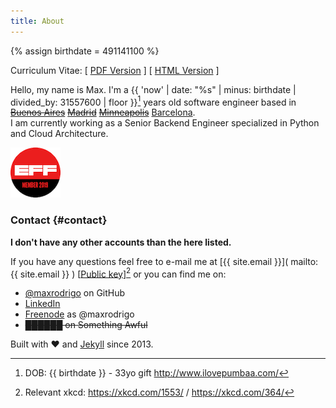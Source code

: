 ```yaml
---
title: About
---
```

{% assign birthdate = 491141100 %}

Curriculum Vitae: [ [PDF Version]( /assets/pdf/Luis_Maximiliano_Rodrigo_Zubieta_Resume.pdf ) ]  [ [ HTML Version]( resume.html ) ]

Hello, my name is Max. I'm a {{ 'now' | date: "%s" | minus: birthdate | divided_by: 31557600 | floor }}[^birthdate] years old software engineer based in ~~[Buenos Aires]( https://www.google.com.ar/maps/place/Buenos+Aires/ )~~  ~~[Madrid]( https://www.google.com.ar/maps/place/Madrid/ )~~  ~~[Minneapolis]( https://www.google.com.ar/maps/place/Minneapolis/ )~~ [Barcelona]( https://www.google.com.ar/maps/place/Barcelona/ ).  
I am currently working as a Senior Backend Engineer specialized in Python and Cloud Architecture.

![EFF Member](/assets/images/eff-membership.png)

### Contact {#contact}

**I don't have any other accounts than the here listed.**

If you have any questions feel free to e-mail me at [{{ site.email }}]( mailto:{{ site.email }} ) [[Public key]( gpg.html )][^xkcd] or you can find me on:
- [@maxrodrigo]( https://github.com/maxrodrigo/ ) on GitHub
- [LinkedIn]( https://www.linkedin.com/in/maxrodrigo/ )
- [Freenode]( http://www.freenode.net ) as @maxrodrigo
- ~~██████ on Something Awful~~

Built with :heart: and [Jekyll]( https://jekyllrb.com/ ) since 2013.

[^birthdate]: DOB: {{ birthdate }} - 33yo gift <http://www.ilovepumbaa.com/>
[^xkcd]: Relevant xkcd: <https://xkcd.com/1553/> / <https://xkcd.com/364/>

